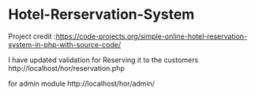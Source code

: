 # Hotel-Rerservation-System

Project credit :https://code-projects.org/simple-online-hotel-reservation-system-in-php-with-source-code/

I have updated validation for Reserving it to the customers
http://localhost/hor/reservation.php

for admin module
http://localhost/hor/admin/
